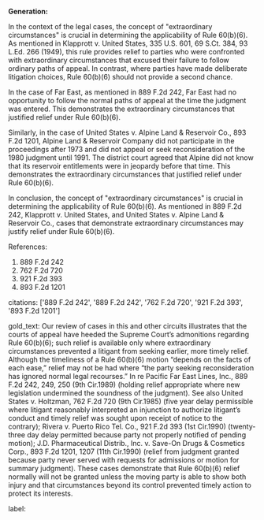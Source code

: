 **Generation:**



In the context of the legal cases, the concept of "extraordinary circumstances" is crucial in determining the applicability of Rule 60(b)(6). As mentioned in Klapprott v. United States, 335 U.S. 601, 69 S.Ct. 384, 93 L.Ed. 266 (1949), this rule provides relief to parties who were confronted with extraordinary circumstances that excused their failure to follow ordinary paths of appeal. In contrast, where parties have made deliberate litigation choices, Rule 60(b)(6) should not provide a second chance.

In the case of Far East, as mentioned in 889 F.2d 242, Far East had no opportunity to follow the normal paths of appeal at the time the judgment was entered. This demonstrates the extraordinary circumstances that justified relief under Rule 60(b)(6).

Similarly, in the case of United States v. Alpine Land & Reservoir Co., 893 F.2d 1201, Alpine Land & Reservoir Company did not participate in the proceedings after 1973 and did not appeal or seek reconsideration of the 1980 judgment until 1991. The district court agreed that Alpine did not know that its reservoir entitlements were in jeopardy before that time. This demonstrates the extraordinary circumstances that justified relief under Rule 60(b)(6).

In conclusion, the concept of "extraordinary circumstances" is crucial in determining the applicability of Rule 60(b)(6). As mentioned in 889 F.2d 242, Klapprott v. United States, and United States v. Alpine Land & Reservoir Co., cases that demonstrate extraordinary circumstances may justify relief under Rule 60(b)(6).

References:
1. 889 F.2d 242
2. 762 F.2d 720
3. 921 F.2d 393
4. 893 F.2d 1201


citations: ['889 F.2d 242', '889 F.2d 242', '762 F.2d 720', '921 F.2d 393', '893 F.2d 1201']

gold_text: Our review of cases in this and other circuits illustrates that the courts of appeal have heeded the Supreme Court’s admonitions regarding Rule 60(b)(6); such relief is available only where extraordinary circumstances prevented a litigant from seeking earlier, more timely relief. Although the timeliness of a Rule 60(b)(6) motion “depends on the facts of each ease,” relief may not be had where “the party seeking reconsideration has ignored normal legal recourses.” In re Pacific Far East Lines, Inc., 889 F.2d 242, 249, 250 (9th Cir.1989) (holding relief appropriate where new legislation undermined the soundness of the judgment). See also United States v. Holtzman, 762 F.2d 720 (9th Cir.1985) (five year delay permissible where litigant reasonably interpreted an injunction to authorize litigant’s conduct and timely relief was sought upon receipt of notice to the contrary); Rivera v. Puerto Rico Tel. Co., 921 F.2d 393 (1st Cir.1990) (twenty-three day delay permitted because party not properly notified of pending motion); J.D. Pharmaceutical Distrib., Inc. v. Save-On Drugs & Cosmetics Corp., 893 F.2d 1201, 1207 (11th Cir.1990) (relief from judgment granted because party never served with requests for admissions or motion for summary judgment). These cases demonstrate that Rule 60(b)(6) relief normally will not be granted unless the moving party is able to show both injury and that circumstances beyond its control prevented timely action to protect its interests.

label: 